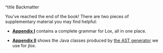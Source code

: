 ^title Backmatter

You've reached the end of the book! There are two pieces of supplementary
material you may find helpful:

* **[Appendix I][]** contains a complete grammar for Lox, all in one place.

* **[Appendix II][]** shows the Java classes produced by [the AST generator][]
  we use for jlox.

[appendix i]: appendix-i.html
[appendix ii]: appendix-ii.html
[the ast generator]: representing-code.html#metaprogramming-the-trees
